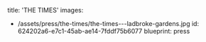 title: 'THE TIMES'
images:
  - /assets/press/the-times/the-times---ladbroke-gardens.jpg
id: 624202a6-e7c1-45ab-ae14-7fddf75b6077
blueprint: press

